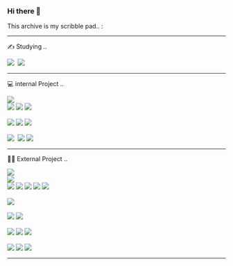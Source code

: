 ### Hi there 👋

This archive is my scribble pad.. :

---

✍️ Studying ..
<br>
<div>
  <img src="https://img.shields.io/badge/Snowflake-29B5E8?style=flat&logo=snowflake&logoColor=white"/>&nbsp;
  <img src="https://img.shields.io/badge/dbt-FF694B?style=flat&logo=dbt&logoColor=white"/>
</div>

---

💻 internal Project ..

<div>
  <img src="https://img.shields.io/badge/AWS-232F3E?style=flat&logo=amazonaws&logoColor=white"/>
</div>


<div>
  <img src="https://img.shields.io/badge/Tableau-E97627?style=flat&logo=tableau&logoColor=white"/> 
  <img src="https://img.shields.io/badge/PowerBI-F2C811?style=flat&logo=powerbi&logoColor=white"/> 
  <img src="https://img.shields.io/badge/Looker-4285F4?style=flat&logo=looker&logoColor=white"/>
</div>
<br>
<div>
  <img src="https://img.shields.io/badge/hadoop-66CCFF?style=flat&logo=apachehadoop&logoColor=white"/> 
  <img src="https://img.shields.io/badge/HIVE-FDEE21?style=flat&logo=apachehive&logoColor=white"/> 
  <img src="https://img.shields.io/badge/Spark-E25A1C?style=flat&logo=apachespark&logoColor=white"/>
</div>
<br>
<div>
  <img src="https://img.shields.io/badge/Linux-FCC624?style=flat&logo=linux&logoColor=white"/>&nbsp;
  <img src="https://img.shields.io/badge/Rocky-10B981?style=flat&logo=rockylinux&logoColor=white"/>
  <img src="https://img.shields.io/badge/Mint-87CF3E?style=flat&logo=linuxmint&logoColor=white"/>
</div>

---

👨‍💻 External Project ..

<div>
  <img src="https://img.shields.io/badge/GCP-4285F4?style=flat&logo=googlecloud&logoColor=white"/>
</div>


<div>
  <img src="https://img.shields.io/badge/Grafana-F46800?style=flat&logo=grafana&logoColor=white"/>
</div>
<div>
  <img src="https://img.shields.io/badge/MSSQL-CC2927?style=flat&logo=microsoftsqlserver&logoColor=white"/>
  <img src="https://img.shields.io/badge/DB2-008000?style=flat&logo=ibm&logoColor=white"/>
  <img src="https://img.shields.io/badge/ORACLE-F80000?style=flat&logo=oracle&logoColor=white"/> 
  <img src="https://img.shields.io/badge/MySQL-4479A1?style=flat&logo=mysql&logoColor=white"/>
  <img src="https://img.shields.io/badge/MariaDB-003545?style=flat&logo=mariadb&logoColor=white"/>
</div>
<br>
<div>
  <img src="https://img.shields.io/badge/Spark-E25A1C?style=flat&logo=apachespark&logoColor=white"/>
</div>
<br>
<div>
  <img src="https://img.shields.io/badge/Terraform-7B42BC?style=flat&logo=terraform&logoColor=white"/>
  <img src="https://img.shields.io/badge/Ansible-EE0000?style=flat&logo=ansible&logoColor=white"/>
</div>
<br>
<div>
  <img src="https://img.shields.io/badge/Talend-FF6D70?style=flat&logo=talend&logoColor=white"/>
  <img src="https://img.shields.io/badge/Github Actions-2088FF?style=flat&logo=githubactions&logoColor=white"/>
  <img src="https://img.shields.io/badge/Jenkins-D24939?style=flat&logo=jenkins&logoColor=white"/>
</div>
<br>
<div>
  <img src="https://img.shields.io/badge/CentOS-262577?style=flat&logo=centos&logoColor=white"/>
  <img src="https://img.shields.io/badge/Ubuntu-E95420?style=flat&logo=ubuntu&logoColor=white"/>
  <img src="https://img.shields.io/badge/RedHat-EE0000?style=flat&logo=redhat&logoColor=white"/>
</div>

---


